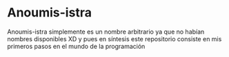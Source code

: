 # Anoumis-istra
Anoumis-istra simplemente es un nombre arbitrario ya que no habían nombres disponibles XD y pues en síntesis este repositorio consiste en mis primeros pasos en el mundo de la programación 
